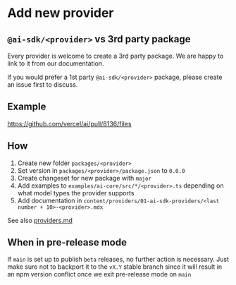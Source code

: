 # Add new provider

## `@ai-sdk/<provider>` vs 3rd party package

Every provider is welcome to create a 3rd party package. We are happy to link to it from our documentation.

If you would prefer a 1st party `@ai-sdk/<provider>` package, please create an issue first to discuss.

## Example

https://github.com/vercel/ai/pull/8136/files

## How

1. Create new folder `packages/<provider>`
2. Set version in `packages/<provider>/package.json` to `0.0.0`
3. Create changeset for new package with `major`
4. Add examples to `examples/ai-core/src/*/<provider>.ts` depending on what model types the provider supports
5. Add documentation in `content/providers/01-ai-sdk-providers/<last number + 10>-<provider>.mdx`

See also [providers.md](providers.md)

## When in pre-release mode

If `main` is set up to publish `beta` releases, no further action is necessary. Just make sure not to backport it to the `vX.Y` stable branch since it will result in an npm version conflict once we exit pre-release mode on `main`
